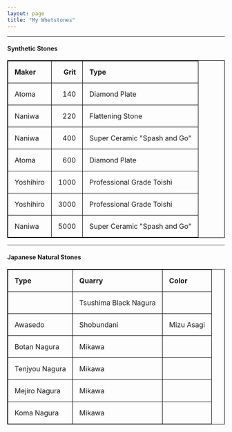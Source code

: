```yaml
---
layout: page
title: "My Whetstones"
---
```

<style>
table, th, td {
  border: 1px solid black;
  border-collapse: collapse;
}
th, td {
  padding: 15px;
  text-align: left;
}
</style>

* * *

#### Synthetic Stones

| Maker  | Grit | Type |
| :--- | ---: | --- |
| Atoma | 140 | Diamond Plate |
| Naniwa | 220 | Flattening Stone |
| Naniwa | 400 | Super Ceramic "Spash and Go" |
| Atoma | 600 | Diamond Plate |
| Yoshihiro | 1000 | Professional Grade Toishi |
| Yoshihiro | 3000 | Professional Grade Toishi |
| Naniwa | 5000 | Super Ceramic "Spash and Go" |

* * *

#### Japanese Natural Stones

| Type  | Quarry | Color |
| --- | --- | --- |
|  | Tsushima Black Nagura | |
| Awasedo | Shobundani | Mizu Asagi |
| Botan Nagura | Mikawa | |
| Tenjyou Nagura | Mikawa | |
| Mejiro Nagura | Mikawa | |
| Koma Nagura | Mikawa | |